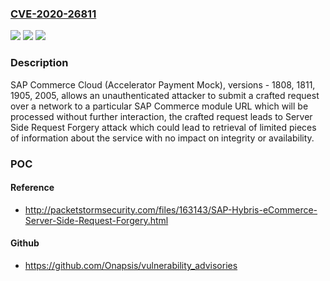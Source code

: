 ### [CVE-2020-26811](https://cve.mitre.org/cgi-bin/cvename.cgi?name=CVE-2020-26811)
![](https://img.shields.io/static/v1?label=Product&message=SAP%20Commerce%20Cloud%20(Accelerator%20Payment%20Mock)&color=blue)
![](https://img.shields.io/static/v1?label=Version&message=%3C1808%20&color=brighgreen)
![](https://img.shields.io/static/v1?label=Vulnerability&message=Server-Side%20Request%20Forgery&color=brighgreen)

### Description

SAP Commerce Cloud (Accelerator Payment Mock), versions - 1808, 1811, 1905, 2005, allows an unauthenticated attacker to submit a crafted request over a network to a particular SAP Commerce module URL which will be processed without further interaction, the crafted request leads to Server Side Request Forgery attack which could lead to retrieval of limited pieces of information about the service with no impact on integrity or availability.

### POC

#### Reference
- http://packetstormsecurity.com/files/163143/SAP-Hybris-eCommerce-Server-Side-Request-Forgery.html

#### Github
- https://github.com/Onapsis/vulnerability_advisories

